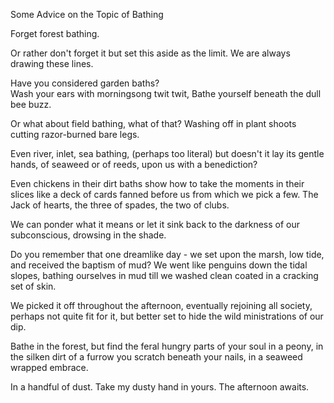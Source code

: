 Some Advice on the Topic of Bathing

Forget forest bathing. 

Or rather don't forget it but
set this aside as the limit. 
We are always drawing these lines. 

Have you considered garden baths?  
Wash your ears with morningsong twit twit, 
Bathe yourself beneath the dull bee buzz. 

Or what about field bathing, what of that? 
Washing off in plant shoots cutting 
razor-burned bare legs.

Even river, inlet, sea bathing,
(perhaps too literal) 
but doesn't it lay its gentle hands, 
of seaweed or of reeds,
upon us with a benediction? 

Even chickens in their dirt baths 
show how to take the moments in their slices 
like a deck of cards 
fanned before us 
from which we pick a few. 
The Jack of hearts, 
the three of spades, 
the two of clubs. 

We can ponder what it means or
let it sink 
back to the
darkness of our subconscious,
drowsing in the shade. 

Do you remember that one dreamlike day - 
we set upon the marsh, 
low tide,
and received the 
baptism of mud? 
We went like penguins 
down the tidal slopes, 
bathing ourselves in mud till we 
washed clean
coated in a 
cracking set of skin. 

We picked it off throughout the afternoon, 
eventually rejoining all society,
perhaps not quite fit for it,
but better set to hide
the wild  ministrations of our dip. 

Bathe in the forest, but find
the feral hungry parts of your soul
in a peony,
in the silken dirt of a furrow you scratch beneath your nails,
in a seaweed wrapped embrace. 

In a handful of dust. 
Take my dusty hand in yours. 
The afternoon awaits. 